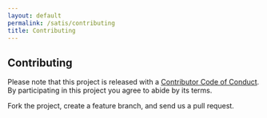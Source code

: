 ```yaml
---
layout: default
permalink: /satis/contributing
title: Contributing
---
```


## Contributing

Please note that this project is released with a <a href="http://contributor-covenant.org/version/1/4/">Contributor Code of Conduct</a>. By participating in this project you agree to abide by its terms.

Fork the project, create a feature branch, and send us a pull request.
